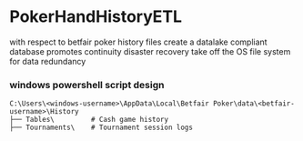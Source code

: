 # PokerHandHistoryETL
with respect to betfair poker history files
	create a datalake compliant database 
		promotes continuity
		disaster recovery
		take off the OS file system for data redundancy
### windows powershell script design
	C:\Users\<windows-username>\AppData\Local\Betfair Poker\data\<betfair-username>\History
	├── Tables\         # Cash game history
	├── Tournaments\    # Tournament session logs